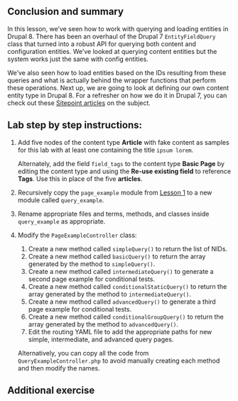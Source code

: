 <!--
{
"name" : "drupal-8-load-and-query-entities-lab",
"version" : "0.0.1",
"title" : "Lesson 6.3 - Labs and other information ",
"description" : "Labs and other information",
"freshnessDate" : 2015-12-11,
"homepage" : "https://docs.acquia.com/articles/drupal-8-load-and-query-entities-lab",
"canonicalSource" : "https://docs.acquia.com/articles/drupal-8-load-and-query-entities-lab",
"license" : "CC BY-SA"
}
-->

## Conclusion and summary

In this lesson, we’ve seen how to work with querying and loading entities in Drupal 8\. There has been an overhaul of the Drupal 7 `EntityFieldQuery` class that turned into a robust API for querying both content and configuration entities. We’ve looked at querying content entities but the system works just the same with config entities.

We’ve also seen how to load entities based on the IDs resulting from these queries and what is actually behind the wrapper functions that perform these operations. Next up, we are going to look at defining our own content entity type in Drupal 8\. For a refresher on how we do it in Drupal 7, you can check out these [Sitepoint articles](http://www.sitepoint.com/series/build-your-own-custom-entities-in-drupal/) on the subject.

<!-- @section -->

## Lab step by step instructions:

1.  Add five nodes of the content type **Article** with fake content as samples for this lab with at least one containing the title `ipsum lorem`.

    Alternately, add the field `field_tags` to the content type **Basic Page** by editing the content type and using the **Re-use existing field** to reference **Tags**. Use this in place of the five **articles**.

2.  Recursively copy the `page_example` module from [Lesson 1](https://docs.acquia.com/articles/articles/examples-module-symfony-controllers-and-menu) to a new module called `query_example`.
3.  Rename appropriate files and terms, methods, and classes inside `query_example` as appropriate.
4.  Modify the `PageExampleController` class:
    1.  Create a new method called `simpleQuery()` to return the list of NIDs.
    2.  Create a new method called `basicQuery()` to return the array generated by the method to `simpleQuery()`.
    3.  Create a new method called `intermediateQuery()` to generate a second page example for conditional tests.
    4.  Create a new method called `conditionalStaticQuery()` to return the array generated by the method to `intermediateQuery()`.
    5.  Create a new method called `advancedQuery()` to generate a third page example for conditional tests.
    6.  Create a new method called `conditionalGroupQuery()` to return the array generated by the method to `advancedQuery()`.
    7.  Edit the routing YAML file to add the appropriate paths for new simple, intermediate, and advanced query pages.

    Alternatively, you can copy all the code from `QueryExampleController.php` to avoid manually creating each method and then modify the names.

<!-- @task, "text" : "Make sure you have done everything listed above. Go back and correct yourself in case you missed something." -->

<!-- @section -->

## Additional exercise

<!-- @task, "text" : "Create a page which uses the `entity.manager` and `entity.query` services to display the node teasers for `simpleQuery()`." -->
